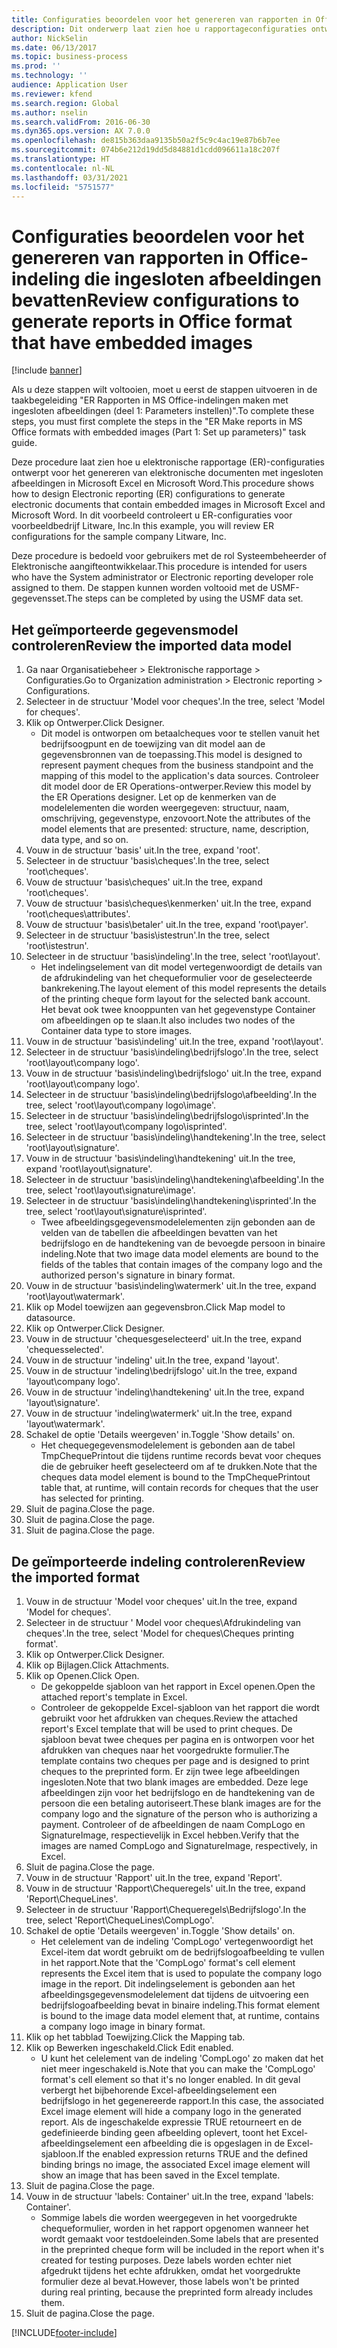 ```yaml
---
title: Configuraties beoordelen voor het genereren van rapporten in Office-indeling die ingesloten afbeeldingen bevatten
description: Dit onderwerp laat zien hoe u rapportageconfiguraties ontwerpt voor het genereren van elektronische documenten met ingesloten afbeeldingen. (Deel 1 - Parameters instellen).
author: NickSelin
ms.date: 06/13/2017
ms.topic: business-process
ms.prod: ''
ms.technology: ''
audience: Application User
ms.reviewer: kfend
ms.search.region: Global
ms.author: nselin
ms.search.validFrom: 2016-06-30
ms.dyn365.ops.version: AX 7.0.0
ms.openlocfilehash: de815b363daa9135b50a2f5c9c4ac19e87b6b7ee
ms.sourcegitcommit: 074b6e212d19dd5d84881d1cdd096611a18c207f
ms.translationtype: HT
ms.contentlocale: nl-NL
ms.lasthandoff: 03/31/2021
ms.locfileid: "5751577"
---
```

# <a name="review-configurations-to-generate-reports-in-office-format-that-have-embedded-images"></a><span data-ttu-id="7616b-104">Configuraties beoordelen voor het genereren van rapporten in Office-indeling die ingesloten afbeeldingen bevatten</span><span class="sxs-lookup"><span data-stu-id="7616b-104">Review configurations to generate reports in Office format that have embedded images</span></span>

[!include [banner](../../includes/banner.md)]

<span data-ttu-id="7616b-105">Als u deze stappen wilt voltooien, moet u eerst de stappen uitvoeren in de taakbegeleiding "ER Rapporten in MS Office-indelingen maken met ingesloten afbeeldingen (deel 1: Parameters instellen)".</span><span class="sxs-lookup"><span data-stu-id="7616b-105">To complete these steps, you must first complete the steps in the "ER Make reports in MS Office formats with embedded images (Part 1: Set up parameters)" task guide.</span></span>

<span data-ttu-id="7616b-106">Deze procedure laat zien hoe u elektronische rapportage (ER)-configuraties ontwerpt voor het genereren van elektronische documenten met ingesloten afbeeldingen in Microsoft Excel en Microsoft Word.</span><span class="sxs-lookup"><span data-stu-id="7616b-106">This procedure shows how to design Electronic reporting (ER) configurations to generate electronic documents that contain embedded images in Microsoft Excel and Microsoft Word.</span></span> <span data-ttu-id="7616b-107">In dit voorbeeld controleert u ER-configuraties voor voorbeeldbedrijf Litware, Inc.</span><span class="sxs-lookup"><span data-stu-id="7616b-107">In this example, you will review ER configurations for the sample company Litware, Inc.</span></span> 

<span data-ttu-id="7616b-108">Deze procedure is bedoeld voor gebruikers met de rol Systeembeheerder of Elektronische aangifteontwikkelaar.</span><span class="sxs-lookup"><span data-stu-id="7616b-108">This procedure is intended for users who have the System administrator or Electronic reporting developer role assigned to them.</span></span> <span data-ttu-id="7616b-109">De stappen kunnen worden voltooid met de USMF-gegevensset.</span><span class="sxs-lookup"><span data-stu-id="7616b-109">The steps can be completed by using the USMF data set.</span></span>


## <a name="review-the-imported-data-model"></a><span data-ttu-id="7616b-110">Het geïmporteerde gegevensmodel controleren</span><span class="sxs-lookup"><span data-stu-id="7616b-110">Review the imported data model</span></span>
1. <span data-ttu-id="7616b-111">Ga naar Organisatiebeheer > Elektronische rapportage > Configuraties.</span><span class="sxs-lookup"><span data-stu-id="7616b-111">Go to Organization administration > Electronic reporting > Configurations.</span></span>
2. <span data-ttu-id="7616b-112">Selecteer in de structuur 'Model voor cheques'.</span><span class="sxs-lookup"><span data-stu-id="7616b-112">In the tree, select 'Model for cheques'.</span></span>
3. <span data-ttu-id="7616b-113">Klik op Ontwerper.</span><span class="sxs-lookup"><span data-stu-id="7616b-113">Click Designer.</span></span>
    * <span data-ttu-id="7616b-114">Dit model is ontworpen om betaalcheques voor te stellen vanuit het bedrijfsoogpunt en de toewijzing van dit model aan de gegevensbronnen van de toepassing.</span><span class="sxs-lookup"><span data-stu-id="7616b-114">This model is designed to represent payment cheques from the business standpoint and the mapping of this model to the application's data sources.</span></span> <span data-ttu-id="7616b-115">Controleer dit model door de ER Operations-ontwerper.</span><span class="sxs-lookup"><span data-stu-id="7616b-115">Review this model by the ER Operations designer.</span></span> <span data-ttu-id="7616b-116">Let op de kenmerken van de modelelementen die worden weergegeven: structuur, naam, omschrijving, gegevenstype, enzovoort.</span><span class="sxs-lookup"><span data-stu-id="7616b-116">Note the attributes of the model elements that are presented: structure, name, description, data type, and so on.</span></span>   
4. <span data-ttu-id="7616b-117">Vouw in de structuur 'basis' uit.</span><span class="sxs-lookup"><span data-stu-id="7616b-117">In the tree, expand 'root'.</span></span>
5. <span data-ttu-id="7616b-118">Selecteer in de structuur 'basis\cheques'.</span><span class="sxs-lookup"><span data-stu-id="7616b-118">In the tree, select 'root\cheques'.</span></span>
6. <span data-ttu-id="7616b-119">Vouw de structuur 'basis\cheques' uit.</span><span class="sxs-lookup"><span data-stu-id="7616b-119">In the tree, expand 'root\cheques'.</span></span>
7. <span data-ttu-id="7616b-120">Vouw de structuur 'basis\cheques\kenmerken' uit.</span><span class="sxs-lookup"><span data-stu-id="7616b-120">In the tree, expand 'root\cheques\attributes'.</span></span>
8. <span data-ttu-id="7616b-121">Vouw de structuur 'basis\betaler' uit.</span><span class="sxs-lookup"><span data-stu-id="7616b-121">In the tree, expand 'root\payer'.</span></span>
9. <span data-ttu-id="7616b-122">Selecteer in de structuur 'basis\istestrun'.</span><span class="sxs-lookup"><span data-stu-id="7616b-122">In the tree, select 'root\istestrun'.</span></span>
10. <span data-ttu-id="7616b-123">Selecteer in de structuur 'basis\indeling'.</span><span class="sxs-lookup"><span data-stu-id="7616b-123">In the tree, select 'root\layout'.</span></span>
    * <span data-ttu-id="7616b-124">Het indelingselement van dit model vertegenwoordigt de details van de afdrukindeling van het chequeformulier voor de geselecteerde bankrekening.</span><span class="sxs-lookup"><span data-stu-id="7616b-124">The layout element of this model represents the details of the printing cheque form layout for the selected bank account.</span></span> <span data-ttu-id="7616b-125">Het bevat ook twee knooppunten van het gegevenstype Container om afbeeldingen op te slaan.</span><span class="sxs-lookup"><span data-stu-id="7616b-125">It also includes two nodes of the Container data type to store images.</span></span>   
11. <span data-ttu-id="7616b-126">Vouw in de structuur 'basis\indeling' uit.</span><span class="sxs-lookup"><span data-stu-id="7616b-126">In the tree, expand 'root\layout'.</span></span>
12. <span data-ttu-id="7616b-127">Selecteer in de structuur 'basis\indeling\bedrijfslogo'.</span><span class="sxs-lookup"><span data-stu-id="7616b-127">In the tree, select 'root\layout\company logo'.</span></span>
13. <span data-ttu-id="7616b-128">Vouw in de structuur 'basis\indeling\bedrijfslogo' uit.</span><span class="sxs-lookup"><span data-stu-id="7616b-128">In the tree, expand 'root\layout\company logo'.</span></span>
14. <span data-ttu-id="7616b-129">Selecteer in de structuur 'basis\indeling\bedrijfslogo\afbeelding'.</span><span class="sxs-lookup"><span data-stu-id="7616b-129">In the tree, select 'root\layout\company logo\image'.</span></span>
15. <span data-ttu-id="7616b-130">Selecteer in de structuur 'basis\indeling\bedrijfslogo\isprinted'.</span><span class="sxs-lookup"><span data-stu-id="7616b-130">In the tree, select 'root\layout\company logo\isprinted'.</span></span>
16. <span data-ttu-id="7616b-131">Selecteer in de structuur 'basis\indeling\handtekening'.</span><span class="sxs-lookup"><span data-stu-id="7616b-131">In the tree, select 'root\layout\signature'.</span></span>
17. <span data-ttu-id="7616b-132">Vouw in de structuur 'basis\indeling\handtekening' uit.</span><span class="sxs-lookup"><span data-stu-id="7616b-132">In the tree, expand 'root\layout\signature'.</span></span>
18. <span data-ttu-id="7616b-133">Selecteer in de structuur 'basis\indeling\handtekening\afbeelding'.</span><span class="sxs-lookup"><span data-stu-id="7616b-133">In the tree, select 'root\layout\signature\image'.</span></span>
19. <span data-ttu-id="7616b-134">Selecteer in de structuur 'basis\indeling\handtekening\isprinted'.</span><span class="sxs-lookup"><span data-stu-id="7616b-134">In the tree, select 'root\layout\signature\isprinted'.</span></span>
    * <span data-ttu-id="7616b-135">Twee afbeeldingsgegevensmodelelementen zijn gebonden aan de velden van de tabellen die afbeeldingen bevatten van het bedrijfslogo en de handtekening van de bevoegde persoon in binaire indeling.</span><span class="sxs-lookup"><span data-stu-id="7616b-135">Note that two image data model elements are bound to the fields of the tables that contain images of the company logo and the authorized person's signature in binary format.</span></span>  
20. <span data-ttu-id="7616b-136">Vouw in de structuur 'basis\indeling\watermerk' uit.</span><span class="sxs-lookup"><span data-stu-id="7616b-136">In the tree, expand 'root\layout\watermark'.</span></span>
21. <span data-ttu-id="7616b-137">Klik op Model toewijzen aan gegevensbron.</span><span class="sxs-lookup"><span data-stu-id="7616b-137">Click Map model to datasource.</span></span>
22. <span data-ttu-id="7616b-138">Klik op Ontwerper.</span><span class="sxs-lookup"><span data-stu-id="7616b-138">Click Designer.</span></span>
23. <span data-ttu-id="7616b-139">Vouw in de structuur 'chequesgeselecteerd' uit.</span><span class="sxs-lookup"><span data-stu-id="7616b-139">In the tree, expand 'chequesselected'.</span></span>
24. <span data-ttu-id="7616b-140">Vouw in de structuur 'indeling' uit.</span><span class="sxs-lookup"><span data-stu-id="7616b-140">In the tree, expand 'layout'.</span></span>
25. <span data-ttu-id="7616b-141">Vouw in de structuur 'indeling\bedrijfslogo' uit.</span><span class="sxs-lookup"><span data-stu-id="7616b-141">In the tree, expand 'layout\company logo'.</span></span>
26. <span data-ttu-id="7616b-142">Vouw in de structuur 'indeling\handtekening' uit.</span><span class="sxs-lookup"><span data-stu-id="7616b-142">In the tree, expand 'layout\signature'.</span></span>
27. <span data-ttu-id="7616b-143">Vouw in de structuur 'indeling\watermerk' uit.</span><span class="sxs-lookup"><span data-stu-id="7616b-143">In the tree, expand 'layout\watermark'.</span></span>
28. <span data-ttu-id="7616b-144">Schakel de optie 'Details weergeven' in.</span><span class="sxs-lookup"><span data-stu-id="7616b-144">Toggle 'Show details' on.</span></span>
    * <span data-ttu-id="7616b-145">Het chequegegevensmodelelement is gebonden aan de tabel TmpChequePrintout die tijdens runtime records bevat voor cheques die de gebruiker heeft geselecteerd om af te drukken.</span><span class="sxs-lookup"><span data-stu-id="7616b-145">Note that the cheques data model element is bound to the TmpChequePrintout table that, at runtime, will contain records for cheques that the user has selected for printing.</span></span>   
29. <span data-ttu-id="7616b-146">Sluit de pagina.</span><span class="sxs-lookup"><span data-stu-id="7616b-146">Close the page.</span></span>
30. <span data-ttu-id="7616b-147">Sluit de pagina.</span><span class="sxs-lookup"><span data-stu-id="7616b-147">Close the page.</span></span>
31. <span data-ttu-id="7616b-148">Sluit de pagina.</span><span class="sxs-lookup"><span data-stu-id="7616b-148">Close the page.</span></span>

## <a name="review-the-imported-format"></a><span data-ttu-id="7616b-149">De geïmporteerde indeling controleren</span><span class="sxs-lookup"><span data-stu-id="7616b-149">Review the imported format</span></span>
1. <span data-ttu-id="7616b-150">Vouw in de structuur 'Model voor cheques' uit.</span><span class="sxs-lookup"><span data-stu-id="7616b-150">In the tree, expand 'Model for cheques'.</span></span>
2. <span data-ttu-id="7616b-151">Selecteer in de structuur ' Model voor cheques\Afdrukindeling van cheques'.</span><span class="sxs-lookup"><span data-stu-id="7616b-151">In the tree, select 'Model for cheques\Cheques printing format'.</span></span>
3. <span data-ttu-id="7616b-152">Klik op Ontwerper.</span><span class="sxs-lookup"><span data-stu-id="7616b-152">Click Designer.</span></span>
4. <span data-ttu-id="7616b-153">Klik op Bijlagen.</span><span class="sxs-lookup"><span data-stu-id="7616b-153">Click Attachments.</span></span>
5. <span data-ttu-id="7616b-154">Klik op Openen.</span><span class="sxs-lookup"><span data-stu-id="7616b-154">Click Open.</span></span>
    * <span data-ttu-id="7616b-155">De gekoppelde sjabloon van het rapport in Excel openen.</span><span class="sxs-lookup"><span data-stu-id="7616b-155">Open the attached report's template in Excel.</span></span>  
    * <span data-ttu-id="7616b-156">Controleer de gekoppelde Excel-sjabloon van het rapport die wordt gebruikt voor het afdrukken van cheques.</span><span class="sxs-lookup"><span data-stu-id="7616b-156">Review the attached report's Excel template that will be used to print cheques.</span></span> <span data-ttu-id="7616b-157">De sjabloon bevat twee cheques per pagina en is ontworpen voor het afdrukken van cheques naar het voorgedrukte formulier.</span><span class="sxs-lookup"><span data-stu-id="7616b-157">The template contains two cheques per page and is designed to print cheques to the preprinted form.</span></span> <span data-ttu-id="7616b-158">Er zijn twee lege afbeeldingen ingesloten.</span><span class="sxs-lookup"><span data-stu-id="7616b-158">Note that two blank images are embedded.</span></span> <span data-ttu-id="7616b-159">Deze lege afbeeldingen zijn voor het bedrijfslogo en de handtekening van de persoon die een betaling autoriseert.</span><span class="sxs-lookup"><span data-stu-id="7616b-159">These blank images are for the company logo and the signature of the person who is authorizing a payment.</span></span> <span data-ttu-id="7616b-160">Controleer of de afbeeldingen de naam CompLogo en SignatureImage, respectievelijk in Excel hebben.</span><span class="sxs-lookup"><span data-stu-id="7616b-160">Verify that the images are named CompLogo and SignatureImage, respectively, in Excel.</span></span>   
6. <span data-ttu-id="7616b-161">Sluit de pagina.</span><span class="sxs-lookup"><span data-stu-id="7616b-161">Close the page.</span></span>
7. <span data-ttu-id="7616b-162">Vouw in de structuur 'Rapport' uit.</span><span class="sxs-lookup"><span data-stu-id="7616b-162">In the tree, expand 'Report'.</span></span>
8. <span data-ttu-id="7616b-163">Vouw in de structuur 'Rapport\Chequeregels' uit.</span><span class="sxs-lookup"><span data-stu-id="7616b-163">In the tree, expand 'Report\ChequeLines'.</span></span>
9. <span data-ttu-id="7616b-164">Selecteer in de structuur 'Rapport\Chequeregels\Bedrijfslogo'.</span><span class="sxs-lookup"><span data-stu-id="7616b-164">In the tree, select 'Report\ChequeLines\CompLogo'.</span></span>
10. <span data-ttu-id="7616b-165">Schakel de optie 'Details weergeven' in.</span><span class="sxs-lookup"><span data-stu-id="7616b-165">Toggle 'Show details' on.</span></span>
    * <span data-ttu-id="7616b-166">Het celelement van de indeling 'CompLogo' vertegenwoordigt het Excel-item dat wordt gebruikt om de bedrijfslogoafbeelding te vullen in het rapport.</span><span class="sxs-lookup"><span data-stu-id="7616b-166">Note that the 'CompLogo' format's cell element represents the Excel item that is used to populate the company logo image in the report.</span></span> <span data-ttu-id="7616b-167">Dit indelingselement is gebonden aan het afbeeldingsgegevensmodelelement dat tijdens de uitvoering een bedrijfslogoafbeelding bevat in binaire indeling.</span><span class="sxs-lookup"><span data-stu-id="7616b-167">This format element is bound to the image data model element that, at runtime, contains a company logo image in binary format.</span></span>   
11. <span data-ttu-id="7616b-168">Klik op het tabblad Toewijzing.</span><span class="sxs-lookup"><span data-stu-id="7616b-168">Click the Mapping tab.</span></span>
12. <span data-ttu-id="7616b-169">Klik op Bewerken ingeschakeld.</span><span class="sxs-lookup"><span data-stu-id="7616b-169">Click Edit enabled.</span></span>
    * <span data-ttu-id="7616b-170">U kunt het celelement van de indeling 'CompLogo' zo maken dat het niet meer ingeschakeld is.</span><span class="sxs-lookup"><span data-stu-id="7616b-170">Note that you can make the 'CompLogo' format's cell element so that it's no longer enabled.</span></span> <span data-ttu-id="7616b-171">In dit geval verbergt het bijbehorende Excel-afbeeldingselement een bedrijfslogo in het gegenereerde rapport.</span><span class="sxs-lookup"><span data-stu-id="7616b-171">In this case, the associated Excel image element will hide a company logo in the generated report.</span></span> <span data-ttu-id="7616b-172">Als de ingeschakelde expressie TRUE retourneert en de gedefinieerde binding geen afbeelding oplevert, toont het Excel-afbeeldingselement een afbeelding die is opgeslagen in de Excel-sjabloon.</span><span class="sxs-lookup"><span data-stu-id="7616b-172">If the enabled expression returns TRUE and the defined binding brings no image, the associated Excel image element will show an image that has been saved in the Excel template.</span></span>   
13. <span data-ttu-id="7616b-173">Sluit de pagina.</span><span class="sxs-lookup"><span data-stu-id="7616b-173">Close the page.</span></span>
14. <span data-ttu-id="7616b-174">Vouw in de structuur 'labels: Container' uit.</span><span class="sxs-lookup"><span data-stu-id="7616b-174">In the tree, expand 'labels: Container'.</span></span>
    * <span data-ttu-id="7616b-175">Sommige labels die worden weergegeven in het voorgedrukte chequeformulier, worden in het rapport opgenomen wanneer het wordt gemaakt voor testdoeleinden.</span><span class="sxs-lookup"><span data-stu-id="7616b-175">Some labels that are presented in the preprinted cheque form will be included in the report when it's created for testing purposes.</span></span> <span data-ttu-id="7616b-176">Deze labels worden echter niet afgedrukt tijdens het echte afdrukken, omdat het voorgedrukte formulier deze al bevat.</span><span class="sxs-lookup"><span data-stu-id="7616b-176">However, those labels won't be printed during real printing, because the preprinted form already includes them.</span></span>  
15. <span data-ttu-id="7616b-177">Sluit de pagina.</span><span class="sxs-lookup"><span data-stu-id="7616b-177">Close the page.</span></span>



[!INCLUDE[footer-include](../../../../includes/footer-banner.md)]